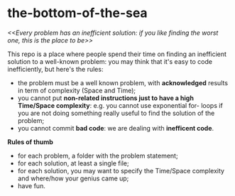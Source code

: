 # the-bottom-of-the-sea
*<<Every problem has an inefficient solution: if you like finding the worst one, this is the place to be>>*

This repo is a place where people spend their time on finding an inefficient solution to a well-known problem:
you may think that it's easy to code inefficiently, but here's the rules:

- the problem must be a well known problem, with **acknowledged** results in term of complexity (Space and Time);
- you cannot put **non-related instructions just to have a high Time/Space complexity**: e.g. you cannot use exponential for-  loops if you are not doing something really useful to find the solution of the problem;
- you cannot commit **bad code**: we are dealing with **inefficent code**.

**Rules of thumb**
- for each problem, a folder with the problem statement;
- for each solution, at least a single file;
- for each solution, you may want to specify the Time/Space complexity and where/how your genius came up;
- have fun.

